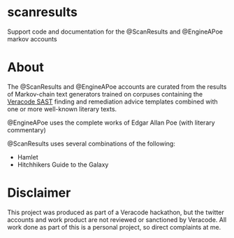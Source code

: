 # scanresults

Support code and documentation for the @ScanResults and @EngineAPoe markov accounts

# About

The @ScanResults and @EngineAPoe accounts are curated from the results of Markov-chain text generators trained
on corpuses containing the [Veracode SAST][1] finding and remediation advice templates combined with one or more
well-known literary texts.

@EngineAPoe uses the complete works of Edgar Allan Poe (with literary commentary)

@ScanResults uses several combinations of the following:

* Hamlet
* Hitchhikers Guide to the Galaxy

[1]: https://www.veracode.com/products/binary-static-analysis-sast "Veracode SAST landing page"

# Disclaimer

This project was produced as part of a Veracode hackathon, but the twitter accounts and work product are not reviewed
or sanctioned by Veracode. All work done as part of this is a personal project, so direct complaints at me.